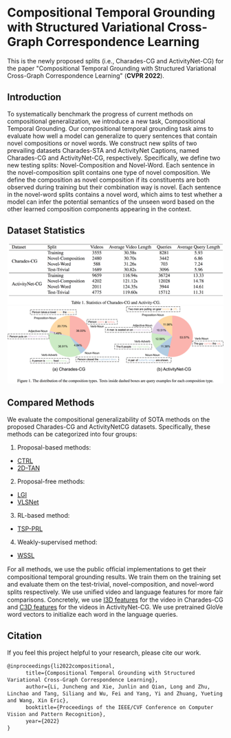 # Compositional Temporal Grounding with Structured Variational Cross-Graph Correspondence Learning

This is the newly proposed splits (i.e., Charades-CG and ActivityNet-CG) for the paper "Compositional Temporal Grounding with Structured Variational Cross-Graph Correspondence Learning" (**CVPR 2022**).

## Introduction

To systematically benchmark the progress of current methods on compositional generalization, we introduce a new task, Compositional Temporal Grounding. Our compositional temporal grounding task aims to evaluate how well a model can generalize to query sentences that contain novel compositions or novel words. We construct new splits of two prevailing datasets Charades-STA and ActivityNet Captions, named Charades-CG and ActivityNet-CG, respectively. Specifically, we define two new testing splits: Novel-Composition and Novel-Word. Each sentence in the novel-composition split contains one type of novel composition. We define the composition as novel composition if its constituents are both observed during training but their combination way is novel. Each sentence in the novel-word splits contains a novel word, which aims to test whether a model can infer the potential semantics of the unseen word based on the other learned composition components appearing in the context.

## Dataset Statistics
![](https://github.com/YYJMJC/Compositional-Temporal-Grounding/blob/main/statistics.png)
![](https://github.com/YYJMJC/Compositional-Temporal-Grounding/blob/main/distributions%20of%20novel%20composition%20types.png)

## Compared Methods
We evaluate the compositional generalizability of SOTA methods on the proposed Charades-CG and ActivityNetCG datasets. Specifically, these methods can be categorized into four groups:

1) Proposal-based methods:
* [CTRL](https://github.com/jiyanggao/TALL)
* [2D-TAN](https://github.com/microsoft/2D-TAN)

2) Proposal-free methods:
* [LGI](https://github.com/JonghwanMun/LGI4temporalgrounding)
* [VLSNet](https://github.com/IsaacChanghau/VSLNet)

3) RL-based method:
* [TSP-PRL](https://github.com/WuJie1010/TSP-PRL)

4) Weakly-supervised method:
* [WSSL](https://github.com/XgDuan/WSDEC)


For all methods, we use the public ofﬁcial implementations to get their compositional temporal grounding results. We train them on the training set and evaluate them on the test-trivial, novel-composition, and novel-word splits respectively. We use uniﬁed video and language features for more fair comparisons. Concretely, we use [I3D features](https://app.box.com/s/h0sxa5klco6qve5ahnz50ly2nksmuedw) for the video in Charades-CG and [C3D features](http://activity-net.org/challenges/2016/download.html) for the videos in ActivityNet-CG. We use pretrained GloVe word vectors to initialize each word in the language queries.

## Citation
If you feel this project helpful to your research, please cite our work.
```
@inproceedings{li2022compositional,
      title={Compositional Temporal Grounding with Structured Variational Cross-Graph Correspondence Learning}, 
      author={Li, Juncheng and Xie, Junlin and Qian, Long and Zhu, Linchao and Tang, Siliang and Wu, Fei and Yang, Yi and Zhuang, Yueting and Wang, Xin Eric},
      booktitle={Proceedings of the IEEE/CVF Conference on Computer Vision and Pattern Recognition},
      year={2022}
}
```
